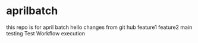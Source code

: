 # aprilbatch
this repo is for april batch
hello
changes from git hub
feature1
feature2
main testing
Test Workflow execution
